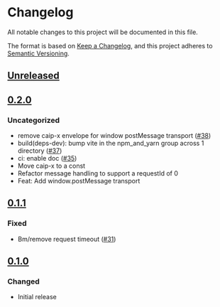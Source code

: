 # Changelog

All notable changes to this project will be documented in this file.

The format is based on [Keep a Changelog](https://keepachangelog.com/en/1.0.0/),
and this project adheres to [Semantic Versioning](https://semver.org/spec/v2.0.0.html).

## [Unreleased]

## [0.2.0]

### Uncategorized

- remove caip-x envelope for window postMessage transport ([#38](https://github.com/MetaMask/multichain-api-client/pull/38))
- build(deps-dev): bump vite in the npm_and_yarn group across 1 directory ([#37](https://github.com/MetaMask/multichain-api-client/pull/37))
- ci: enable doc ([#35](https://github.com/MetaMask/multichain-api-client/pull/35))
- Move caip-x to a const
- Refactor message handling to support a requestId of 0
- Feat: Add window.postMessage transport

## [0.1.1]

### Fixed

- Bm/remove request timeout ([#31](https://github.com/MetaMask/multichain-api-client/pull/31))

## [0.1.0]

### Changed

- Initial release

[Unreleased]: https://github.com/MetaMask/multichain-api-client/compare/v0.2.0...HEAD
[0.2.0]: https://github.com/MetaMask/multichain-api-client/compare/v0.1.1...v0.2.0
[0.1.1]: https://github.com/MetaMask/multichain-api-client/compare/v0.1.0...v0.1.1
[0.1.0]: https://github.com/MetaMask/multichain-api-client/releases/tag/v0.1.0
